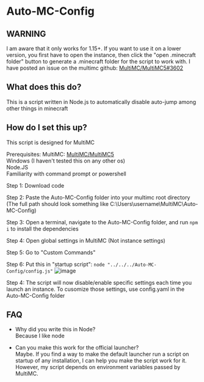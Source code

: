 # Auto-MC-Config

## WARNING
I am aware that it only works for 1.15+. If you want to use it on a lower version, you first have to open the instance, then click the "open .minecraft folder" button to generate a .minecraft folder for the script to work with. 
I have posted an issue on the multimc github: [MultiMC/MultiMC5#3602](https://github.com/MultiMC/MultiMC5/issues/3602)

## What does this do?
This is a script written in Node.js to automatically disable auto-jump among other things in minecraft

## How do I set this up?
This script is designed for MultiMC

Prerequisites: 
MultiMC: [MultiMC/MultiMC5](https://github.com/MultiMC/MultiMC5)  
Windows (I haven't tested this on any other os)  
Node.JS  
Familiarity with command prompt or powershell  

Step 1: Download code

Step 2: Paste the Auto-MC-Config folder into your multimc root directory (The full path should look something like C:\Users\username\MultiMC\Auto-MC-Config)

Step 3: Open a terminal, navigate to the Auto-MC-Config folder, and run `npm i` to install the dependencies

Step 4: Open global settings in MultiMC (Not instance settings)

Step 5: Go to "Custom Commands"

Step 6: Put this in "startup script":
`node "../../../Auto-MC-Config/config.js"`
![image](https://user-images.githubusercontent.com/20461232/107690088-8213e680-6c5e-11eb-9be6-476ea3c9e331.png)

Step 4: The script will now disable/enable specific settings each time you launch an instance. To cusomize those settings, use config.yaml in the Auto-MC-Config folder

## FAQ
- Why did you write this in Node?  
Because I like node

- Can you make this work for the official launcher?  
Maybe. If you find a way to make the default launcher run a script on startup of any installation, I can help you make the script work for it. However, my script depends on environment variables passed by MultiMC.

